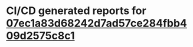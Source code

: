 # CI/CD generated reports for [07ec1a83d68242d7ad57ce284fbb409d2575c8c1](https://github.com/hydephp/develop/commit/07ec1a83d68242d7ad57ce284fbb409d2575c8c1)
